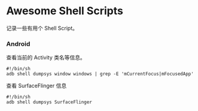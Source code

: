 # Awesome Shell Scripts



记录一些有用个 Shell Script。



### Android



查看当前的 Activity 类名等信息。

```shell
#!/bin/sh
adb shell dumpsys window windows | grep -E 'mCurrentFocus|mFocusedApp'
```



查看 SurfaceFlinger 信息

```shell
#!/bin/sh
adb shell dumpsys SurfaceFlinger
```



